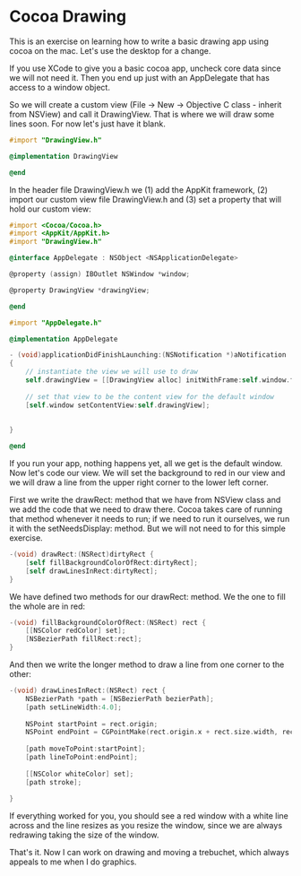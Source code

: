 Cocoa Drawing
=============

This is an exercise on learning how to write a basic drawing app using cocoa on the mac. Let's use the desktop for a change.

If you use XCode to give you a basic cocoa app, uncheck core data since we will not need it. Then you end up just with an AppDelegate that has access to a window object.

So we will create a custom view (File -> New -> Objective C class - inherit from NSView) and call it DrawingView. That is where we will draw some lines soon. For now let's just have it blank.

``` objective-c
#import "DrawingView.h"

@implementation DrawingView

@end
```


In the header file DrawingView.h we (1) add the AppKit framework, (2) import our custom view file DrawingView.h and (3) set a property that will hold our custom view:

``` objective-c
#import <Cocoa/Cocoa.h>
#import <AppKit/AppKit.h>
#import "DrawingView.h"

@interface AppDelegate : NSObject <NSApplicationDelegate>

@property (assign) IBOutlet NSWindow *window;

@property DrawingView *drawingView;

@end
```


``` objective-c
#import "AppDelegate.h"

@implementation AppDelegate

- (void)applicationDidFinishLaunching:(NSNotification *)aNotification
{
    // instantiate the view we will use to draw
    self.drawingView = [[DrawingView alloc] initWithFrame:self.window.frame];
    
    // set that view to be the content view for the default window
    [self.window setContentView:self.drawingView];
    
    
}

@end
```

If you run your app, nothing happens yet, all we get is the default window. Now let's code our view. We will set the background to red in our view and we will draw a line from the upper right corner to the lower left corner.

First we write the drawRect: method that we have from NSView class and we add the code that we need to draw there. Cocoa takes care of running that method whenever it needs to run; if we need to run it ourselves, we run it with the setNeedsDisplay: method. But we will not need to for this simple exercise.

``` objective-c
-(void) drawRect:(NSRect)dirtyRect {
    [self fillBackgroundColorOfRect:dirtyRect];
    [self drawLinesInRect:dirtyRect];
}
```

We have defined two methods for our drawRect: method. We the one to fill the whole are in red:

``` objective-c
-(void) fillBackgroundColorOfRect:(NSRect) rect {
    [[NSColor redColor] set];
    [NSBezierPath fillRect:rect];
}
```

And then we write the longer method to draw a line from one corner to the other:

``` objective-c
-(void) drawLinesInRect:(NSRect) rect {
    NSBezierPath *path = [NSBezierPath bezierPath];
    [path setLineWidth:4.0];
    
    NSPoint startPoint = rect.origin;
    NSPoint endPoint = CGPointMake(rect.origin.x + rect.size.width, rect.origin.y + rect.size.height);
    
    [path moveToPoint:startPoint];
    [path lineToPoint:endPoint];
    
    [[NSColor whiteColor] set];
    [path stroke];
    
}
```

If everything worked for you, you should see a red window with a white line across and the line resizes as you resize the window, since we are always redrawing taking the size of the window.

That's it. Now I can work on drawing and moving a trebuchet, which always appeals to me when I do graphics.

